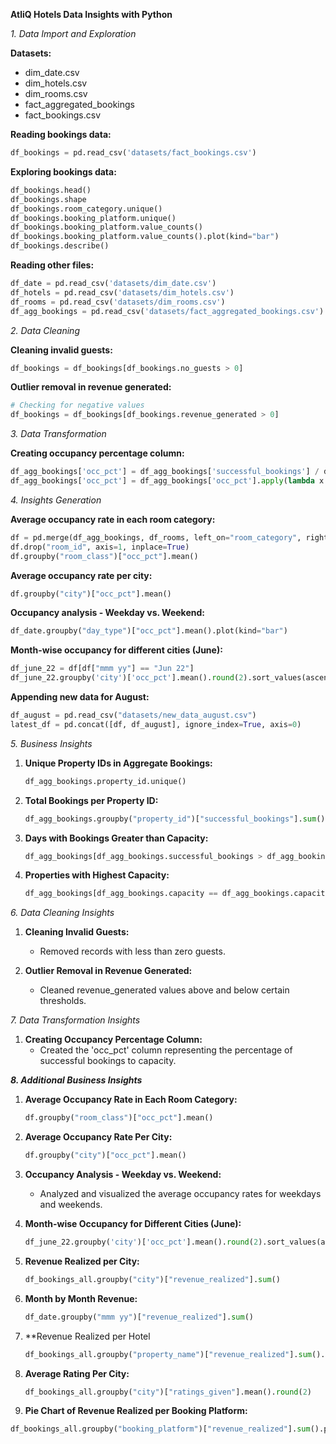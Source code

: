 **AtliQ Hotels Data Insights with Python**

*1. Data Import and Exploration*

**Datasets:**
- dim_date.csv
- dim_hotels.csv
- dim_rooms.csv
- fact_aggregated_bookings
- fact_bookings.csv

**Reading bookings data:**
```python
df_bookings = pd.read_csv('datasets/fact_bookings.csv')
```

**Exploring bookings data:**
```python
df_bookings.head()
df_bookings.shape
df_bookings.room_category.unique()
df_bookings.booking_platform.unique()
df_bookings.booking_platform.value_counts()
df_bookings.booking_platform.value_counts().plot(kind="bar")
df_bookings.describe()
```

**Reading other files:**
```python
df_date = pd.read_csv('datasets/dim_date.csv')
df_hotels = pd.read_csv('datasets/dim_hotels.csv')
df_rooms = pd.read_csv('datasets/dim_rooms.csv')
df_agg_bookings = pd.read_csv('datasets/fact_aggregated_bookings.csv')
```

*2. Data Cleaning*

**Cleaning invalid guests:**
```python
df_bookings = df_bookings[df_bookings.no_guests > 0]
```

**Outlier removal in revenue generated:**
```python
# Checking for negative values
df_bookings = df_bookings[df_bookings.revenue_generated > 0]
```

*3. Data Transformation*

**Creating occupancy percentage column:**
```python
df_agg_bookings['occ_pct'] = df_agg_bookings['successful_bookings'] / df_agg_bookings['capacity']
df_agg_bookings['occ_pct'] = df_agg_bookings['occ_pct'].apply(lambda x: round(x * 100, 2))
```

*4. Insights Generation*

**Average occupancy rate in each room category:**
```python
df = pd.merge(df_agg_bookings, df_rooms, left_on="room_category", right_on="room_id")
df.drop("room_id", axis=1, inplace=True)
df.groupby("room_class")["occ_pct"].mean()
```

**Average occupancy rate per city:**
```python
df.groupby("city")["occ_pct"].mean()
```

**Occupancy analysis - Weekday vs. Weekend:**
```python
df_date.groupby("day_type")["occ_pct"].mean().plot(kind="bar")
```

**Month-wise occupancy for different cities (June):**
```python
df_june_22 = df[df["mmm yy"] == "Jun 22"]
df_june_22.groupby('city')['occ_pct'].mean().round(2).sort_values(ascending=False).plot(kind="bar")
```

**Appending new data for August:**
```python
df_august = pd.read_csv("datasets/new_data_august.csv")
latest_df = pd.concat([df, df_august], ignore_index=True, axis=0)
```

*5. Business Insights*

1. **Unique Property IDs in Aggregate Bookings:**
   ```python
   df_agg_bookings.property_id.unique()
   ```

2. **Total Bookings per Property ID:**
   ```python
   df_agg_bookings.groupby("property_id")["successful_bookings"].sum()
   ```

3. **Days with Bookings Greater than Capacity:**
   ```python
   df_agg_bookings[df_agg_bookings.successful_bookings > df_agg_bookings.capacity]
   ```

4. **Properties with Highest Capacity:**
   ```python
   df_agg_bookings[df_agg_bookings.capacity == df_agg_bookings.capacity.max()]
   ```

*6. Data Cleaning Insights*

1. **Cleaning Invalid Guests:**
   - Removed records with less than zero guests.

2. **Outlier Removal in Revenue Generated:**
   - Cleaned revenue_generated values above and below certain thresholds.

*7. Data Transformation Insights*

1. **Creating Occupancy Percentage Column:**
   - Created the 'occ_pct' column representing the percentage of successful bookings to capacity.



***8. Additional Business Insights***

1. **Average Occupancy Rate in Each Room Category:**
   ```python
   df.groupby("room_class")["occ_pct"].mean()
   ```

2. **Average Occupancy Rate Per City:**
   ```python
   df.groupby("city")["occ_pct"].mean()
   ```

3. **Occupancy Analysis - Weekday vs. Weekend:**
   - Analyzed and visualized the average occupancy rates for weekdays and weekends.

4. **Month-wise Occupancy for Different Cities (June):**
   ```python
   df_june_22.groupby('city')['occ_pct'].mean().round(2).sort_values(ascending=False)
   ```

5. **Revenue Realized per City:**
   ```python
   df_bookings_all.groupby("city")["revenue_realized"].sum()
   ```

6. **Month by Month Revenue:**
   ```python
   df_date.groupby("mmm yy")["revenue_realized"].sum()
   ```

7. **Revenue Realized per Hotel
   ```python
   df_bookings_all.groupby("property_name")["revenue_realized"].sum().round(2).sort_values()
   ```

9. **Average Rating Per City:**
   ```python
   df_bookings_all.groupby("city")["ratings_given"].mean().round(2)
   ```

10. **Pie Chart of Revenue Realized per Booking Platform:**
   ```python
   df_bookings_all.groupby("booking_platform")["revenue_realized"].sum().plot(kind="pie")
   ```
